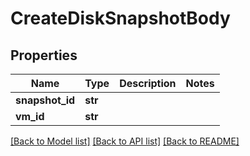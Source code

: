 # CreateDiskSnapshotBody

## Properties
Name | Type | Description | Notes
------------ | ------------- | ------------- | -------------
**snapshot_id** | **str** |  | 
**vm_id** | **str** |  | 

[[Back to Model list]](../README.md#documentation-for-models) [[Back to API list]](../README.md#documentation-for-api-endpoints) [[Back to README]](../README.md)


